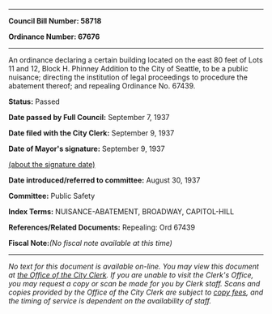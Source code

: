 

********

**Council Bill Number: 58718**
   
**Ordinance Number: 67676**
********

 An ordinance declaring a certain building located on the east 80 feet of Lots 11 and 12, Block H. Phinney Addition to the City of Seattle, to be a public nuisance; directing the institution of legal proceedings to procedure the abatement thereof; and repealing Ordinance No. 67439.

**Status:** Passed
   
**Date passed by Full Council:** September 7, 1937
   
**Date filed with the City Clerk:** September 9, 1937
   
**Date of Mayor's signature:** September 9, 1937
   
[(about the signature date)](/~public/approvaldate.htm)
   
   
   
**Date introduced/referred to committee:** August 30, 1937
   
**Committee:** Public Safety
   
   
**Index Terms:** NUISANCE-ABATEMENT, BROADWAY, CAPITOL-HILL

**References/Related Documents:** Repealing: Ord 67439

**Fiscal Note:**_(No fiscal note available at this time)_
********

_No text for this document is available on-line. You may view this document at [the Office of the City Clerk](http://www.seattle.gov/leg/clerk/contactUs.htm). If you are unable to visit the Clerk's Office, you may request a copy or scan be made for you by Clerk staff. Scans and copies provided by the Office of the City Clerk are subject to [copy fees](http://clerk.seattle.gov/~public/clerkfees.htm), and the timing of service is dependent on the availability of staff._

